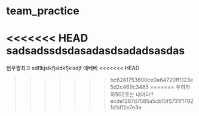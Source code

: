 # team_practice
<<<<<<< HEAD
sadsadssdsdasadasdsadadsasdas
=======
현우짱최고
sdflkjslkfjsldkfjklsdjf
에베베
<<<<<<< HEAD

    
>>>>>>> bc6281753600ce0a64720ff1123e5d2c469c3485
=======
우하하하502호는 내꺼다!!
>>>>>>> ecde1287d7585a5cb10f5731f17921d1d12e7e3e
